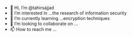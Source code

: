 - 👋 Hi, I’m @tahirsajjad
- 👀 I’m interested in ...the research of information security
- 🌱 I’m currently learning ...encryption techniques
- 💞️ I’m looking to collaborate on ...
- 📫 How to reach me ...

<!---
tahirsajjad/tahirsajjad is a ✨ special ✨ repository because its `README.md` (this file) appears on your GitHub profile.
You can click the Preview link to take a look at your changes.
--->
